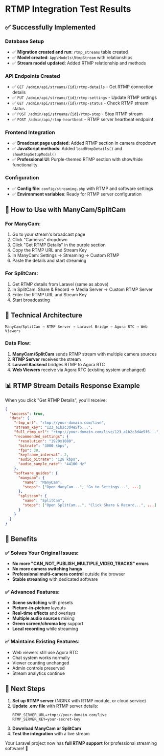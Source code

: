 # RTMP Integration Test Results

## ✅ Successfully Implemented

### Database Setup

-   ✅ **Migration created and run**: `rtmp_streams` table created
-   ✅ **Model created**: `App\Models\RtmpStream` with relationships
-   ✅ **Stream model updated**: Added RTMP relationship and methods

### API Endpoints Created

-   ✅ `GET /admin/api/streams/{id}/rtmp-details` - Get RTMP connection details
-   ✅ `PUT /admin/api/streams/{id}/rtmp-settings` - Update RTMP settings
-   ✅ `GET /admin/api/streams/{id}/rtmp-status` - Check RTMP stream status
-   ✅ `POST /admin/api/streams/{id}/rtmp-stop` - Stop RTMP stream
-   ✅ `POST /admin/api/rtmp-heartbeat` - RTMP server heartbeat endpoint

### Frontend Integration

-   ✅ **Broadcast page updated**: Added RTMP section in camera dropdown
-   ✅ **JavaScript methods**: Added `loadRtmpDetails()` and `showRtmpSetupModal()`
-   ✅ **Professional UI**: Purple-themed RTMP section with show/hide functionality

### Configuration

-   ✅ **Config file**: `config/streaming.php` with RTMP and software settings
-   ✅ **Environment variables**: Ready for RTMP server configuration

## 🚀 How to Use with ManyCam/SplitCam

### For ManyCam:

1. Go to your stream's broadcast page
2. Click "Cameras" dropdown
3. Click "Get RTMP Details" in the purple section
4. Copy the RTMP URL and Stream Key
5. In ManyCam: Settings → Streaming → Custom RTMP
6. Paste the details and start streaming

### For SplitCam:

1. Get RTMP details from Laravel (same as above)
2. In SplitCam: Share & Record → Media Server → Custom RTMP Server
3. Enter the RTMP URL and Stream Key
4. Start broadcasting

## 🔧 Technical Architecture

```
ManyCam/SplitCam → RTMP Server → Laravel Bridge → Agora RTC → Web Viewers
```

### Data Flow:

1. **ManyCam/SplitCam** sends RTMP stream with multiple camera sources
2. **RTMP Server** receives the stream
3. **Laravel Backend** bridges RTMP to Agora RTC
4. **Web Viewers** receive via Agora RTC (existing system unchanged)

## 📊 RTMP Stream Details Response Example

When you click "Get RTMP Details", you'll receive:

```json
{
  "success": true,
  "data": {
    "rtmp_url": "rtmp://your-domain.com/live",
    "stream_key": "123_a1b2c3d4e5f6...",
    "full_rtmp_url": "rtmp://your-domain.com/live/123_a1b2c3d4e5f6...",
    "recommended_settings": {
      "resolution": "1920x1080",
      "bitrate": "3000 kbps",
      "fps": 30,
      "keyframe_interval": 2,
      "audio_bitrate": "128 kbps",
      "audio_sample_rate": "44100 Hz"
    },
    "software_guides": {
      "manycam": {
        "name": "ManyCam",
        "steps": ["Open ManyCam...", "Go to Settings...", ...]
      },
      "splitcam": {
        "name": "SplitCam",
        "steps": ["Open SplitCam...", "Click Share & Record...", ...]
      }
    }
  }
}
```

## 🎯 Benefits

### ✅ Solves Your Original Issues:

-   **No more "CAN_NOT_PUBLISH_MULTIPLE_VIDEO_TRACKS" errors**
-   **No more camera switching hangs**
-   **Professional multi-camera control** outside the browser
-   **Stable streaming** with dedicated software

### ✅ Advanced Features:

-   **Scene switching** with presets
-   **Picture-in-picture** layouts
-   **Real-time effects** and overlays
-   **Multiple audio sources** mixing
-   **Green screen/chroma key** support
-   **Local recording** while streaming

### ✅ Maintains Existing Features:

-   Web viewers still use Agora RTC
-   Chat system works normally
-   Viewer counting unchanged
-   Admin controls preserved
-   Stream analytics continue

## 🔗 Next Steps

1. **Set up RTMP server** (NGINX with RTMP module, or cloud service)
2. **Update .env file** with RTMP server details:
    ```env
    RTMP_SERVER_URL=rtmp://your-domain.com/live
    RTMP_SERVER_KEY=your-secret-key
    ```
3. **Download ManyCam or SplitCam**
4. **Test the integration** with a live stream

Your Laravel project now has **full RTMP support** for professional streaming software! 🎉
